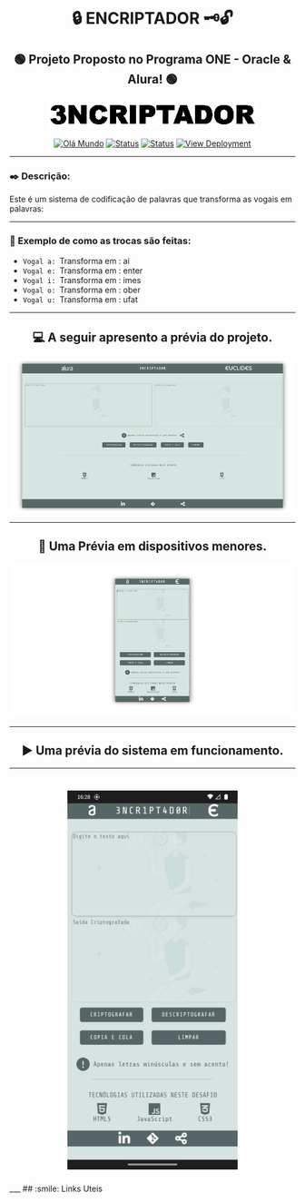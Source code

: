 # <div align="center">:lock: ENCRIPTADOR :old_key::unlock:</div>
 
## <div align="center">:green_circle: Projeto Proposto no Programa ONE - Oracle & Alura! :green_circle:</div>

[ <div align="center"> ![Capa](img/banner.gif)](https://github.com/euclides981/criptografia#readme) </div>

[<div align="center">![Olá Mundo](https://shields.io/badge/Olá-Mundo-blue)](https://github.com/euclides981/criptografia#readme) 
[![Status](https://shields.io/badge/STATUS-V%200.1%20Concluído-green)](https://github.com/euclides981/criptografia#readme) 
[![Status](https://shields.io/badge/Tecnologias%20Utilizadas-|%20HTML%205%20|%20CSS%203%20|%20JavaScript%20|-orange)](https://github.com/euclides981/criptografia#readme) 
[![View Deployment](https://shields.io/badge/View-Deployment-yellow.svg)](https://euclides981.github.io/criptografia) </div>
___
### :black_nib: Descrição:

Este é um sistema de codificação de palavras que transforma as vogais em palavras:
___
### :arrows_counterclockwise: Exemplo de como as trocas são feitas:

- `Vogal a: `Transforma em : ai
- `Vogal e: `Transforma em : enter
- `Vogal i: `Transforma em : imes
- `Vogal o: `Transforma em : ober
- `Vogal u: `Transforma em : ufat
___
##  <div align="center">:computer: A seguir apresento a prévia do projeto.</div>
[![Prévia do Projeto](img/previa.png)](https://github.com/euclides981/criptografia#readme)
___
##  <div align="center">:iphone: Uma Prévia em dispositivos menores.</div>
[![Prévia do Projeto](img/previa_mobile.png)](https://github.com/euclides981/criptografia#readme)
___
##  <div align="center">:arrow_forward: Uma prévia do sistema em funcionamento.</div>
___
<h1 align="center"><a href="https://github.com/euclides981/criptografia#readme"><img src="img/previa.gif" width="300" alt="Docusaurus"></a></h1>
___
## :smile: Links Uteis
